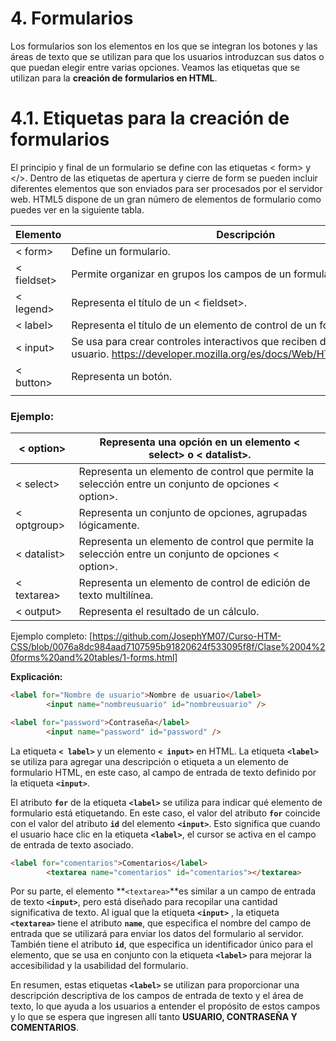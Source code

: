 # 4. Formularios

Los formularios son los elementos en los que se integran los botones y las áreas de texto que se utilizan para que los usuarios introduzcan sus datos o que puedan elegir entre varias opciones. Veamos las etiquetas que se utilizan para la **creación de formularios en HTML**.

# 4.1. Etiquetas para la creación de formularios

El principio y final de un formulario se define con las etiquetas < form> y </>. Dentro de las etiquetas de apertura y cierre de form se pueden incluir diferentes elementos que son enviados para ser procesados por el servidor web. HTML5 dispone de un gran número de elementos de formulario como puedes ver en la siguiente tabla.

| Elemento | Descripción |
| --- | --- |
| < form> | Define un formulario. |
| < fieldset> | Permite organizar en grupos los campos de un formulario. |
| < legend> | Representa el título de un < fieldset>. |
| < label> | Representa el título de un elemento de control de un formulario. |
| < input> | Se usa para crear controles interactivos que reciben datos del usuario. https://developer.mozilla.org/es/docs/Web/HTML/Elemento/input |
| < button> | Representa un botón. |
|  |  |

### Ejemplo:

| < option> | Representa una opción en un elemento < select> o < datalist>. |
| --- | --- |
| < select> | Representa un elemento de control que permite la selección entre un conjunto de opciones < option>. |
| < optgroup> | Representa un conjunto de opciones, agrupadas lógicamente. |
| < datalist> | Representa un elemento de control que permite la selección entre un conjunto de opciones < option>. |
| < textarea> | Representa un elemento de control de edición de texto multilínea. |
| < output> | Representa el resultado de un cálculo. |

Ejemplo completo: [https://github.com/JosephYM07/Curso-HTM-CSS/blob/0076a8dc984aad7107595b91820624f533095f8f/Clase%2004%20forms%20and%20tables/1-forms.html]



**Explicación:**

```html
<label for="Nombre de usuario">Nombre de usuario</label>
        <input name="nombreusuario" id="nombreusuario" />
```

```html
<label for="password">Contraseña</label>
        <input name="password" id="password" />
```

La etiqueta **`< label>`** y un elemento **`< input>`** en HTML. La etiqueta **`<label>`** se utiliza para agregar una descripción o etiqueta a un elemento de formulario HTML, en este caso, al campo de entrada de texto definido por la etiqueta **`<input>`**.

El atributo **`for`** de la etiqueta **`<label>`** se utiliza para indicar qué elemento de formulario está etiquetando. En este caso, el valor del atributo **`for`** coincide con el valor del atributo **`id`** del elemento **`<input>`**. Esto significa que cuando el usuario hace clic en la etiqueta **`<label>`**, el cursor se activa en el campo de entrada de texto asociado.

```html
<label for="comentarios">Comentarios</label>
        <textarea name="comentarios" id="comentarios"></textarea>
```

Por su parte, el elemento **`<textarea>`**es similar a un campo de entrada de texto **`<input>`**, pero está diseñado para recopilar una cantidad significativa de texto. Al igual que la etiqueta **`<input>`** , la etiqueta **`<textarea>`** tiene el atributo **`name`**, que especifica el nombre del campo de entrada que se utilizará para enviar los datos del formulario al servidor. También tiene el atributo **`id`**, que especifica un identificador único para el elemento, que se usa en conjunto con la etiqueta **`<label>`** para mejorar la accesibilidad y la usabilidad del formulario.

En resumen, estas etiquetas **`<label>`** se utilizan para proporcionar una descripción descriptiva de los campos de entrada de texto y el área de texto, lo que ayuda a los usuarios a entender el propósito de estos campos y lo que se espera que ingresen allí tanto ************USUARIO, CONTRASEÑA Y COMENTARIOS************.